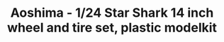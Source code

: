 ---
layout: product
title: "Aoshima - 1/24 Star Shark 14 inch wheel and tire set, plastic modelkit"
price: "TBA" 
desc: "N/A"
img_path: "/assets/img/AO52587.jpg"
brand: "N/A"
available: false
special_offer: false
new: false
soon: false
cat: "010000"
subcat: "013700"
subsubcat: "0N/A"
sifra: "AO52587"
popular: true
---